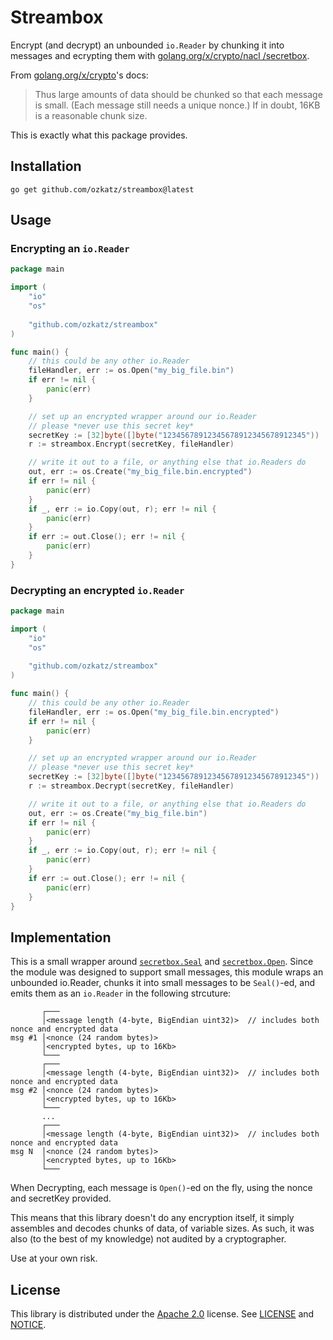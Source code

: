 # Streambox

Encrypt (and decrypt) an unbounded `io.Reader` by chunking it into messages and ecrypting them with [golang.org/x/crypto/nacl /secretbox](https://pkg.go.dev/golang.org/x/crypto/nacl/secretbox).

From [golang.org/x/crypto](https://pkg.go.dev/golang.org/x/crypto/nacl/secretbox#pkg-overview)'s docs:

> Thus large amounts of data should be chunked so that each message is small. (Each message still needs a unique nonce.) If in doubt, 16KB is a reasonable chunk size.

This is exactly what this package provides.


## Installation

```shell
go get github.com/ozkatz/streambox@latest
```

## Usage

### Encrypting an `io.Reader`

```go
package main

import (
	"io"
	"os"
	
	"github.com/ozkatz/streambox"
)

func main() {
	// this could be any other io.Reader
	fileHandler, err := os.Open("my_big_file.bin")
	if err != nil {
		panic(err)
	}

	// set up an encrypted wrapper around our io.Reader
	// please *never use this secret key*
	secretKey := [32]byte([]byte("12345678912345678912345678912345"))
	r := streambox.Encrypt(secretKey, fileHandler)

	// write it out to a file, or anything else that io.Readers do
	out, err := os.Create("my_big_file.bin.encrypted")
	if err != nil {
		panic(err)
	}
	if _, err := io.Copy(out, r); err != nil {
		panic(err)
	}
	if err := out.Close(); err != nil {
		panic(err)
    }
}

```

### Decrypting an encrypted `io.Reader`


```go
package main

import (
	"io"
	"os"
	
	"github.com/ozkatz/streambox"
)

func main() {
	// this could be any other io.Reader
	fileHandler, err := os.Open("my_big_file.bin.encrypted")
	if err != nil {
		panic(err)
	}

	// set up an encrypted wrapper around our io.Reader
	// please *never use this secret key*
	secretKey := [32]byte([]byte("12345678912345678912345678912345"))
	r := streambox.Decrypt(secretKey, fileHandler)

	// write it out to a file, or anything else that io.Readers do
	out, err := os.Create("my_big_file.bin")
	if err != nil {
		panic(err)
	}
	if _, err := io.Copy(out, r); err != nil {
		panic(err)
	}
	if err := out.Close(); err != nil {
		panic(err)
	}
}

```

## Implementation

This is a small wrapper around [`secretbox.Seal`](https://pkg.go.dev/golang.org/x/crypto@v0.22.0/nacl/secretbox#Seal) and [`secretbox.Open`](https://pkg.go.dev/golang.org/x/crypto@v0.22.0/nacl/secretbox#Open).
Since the module was designed to support small messages, this module wraps an unbounded io.Reader, chunks it into small messages to be `Seal()`-ed, and emits them as an `io.Reader` in the following strcuture:

```text
       ┌───
       │<message length (4-byte, BigEndian uint32)>  // includes both nonce and encrypted data
msg #1 │<nonce (24 random bytes)>
       │<encrypted bytes, up to 16Kb>
       └───
       ┌───
       │<message length (4-byte, BigEndian uint32)>  // includes both nonce and encrypted data
msg #2 │<nonce (24 random bytes)>
       │<encrypted bytes, up to 16Kb>
       └───
       ...
       ┌───
       │<message length (4-byte, BigEndian uint32)>  // includes both nonce and encrypted data
msg N  │<nonce (24 random bytes)>
       │<encrypted bytes, up to 16Kb>
       └───
```

When Decrypting, each message is `Open()`-ed on the fly, using the nonce and secretKey provided. 

This means that this library doesn't do any encryption itself, it simply assembles and decodes chunks of data, of variable sizes.
As such, it was also (to the best of my knowledge) not audited by a cryptographer. 

Use at your own risk.

## License

This library is distributed under the [Apache 2.0](https://www.apache.org/licenses/LICENSE-2.0) license.
See [LICENSE](./LICENSE) and [NOTICE](./NOTICE).
